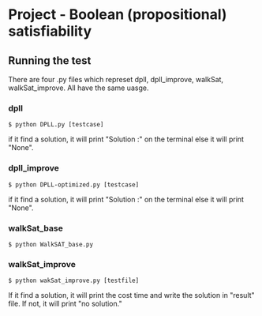 # Project - Boolean (propositional) satisfiability

## Running the test
There are four .py files which represet dpll, dpll_improve, walkSat, walkSat_improve. All have the same uasge.


### dpll
```
$ python DPLL.py [testcase]
```
if it find a solution, it will print "Solution :" on the terminal else it will print "None".

### dpll_improve
```
$ python DPLL-optimized.py [testcase]
```
if it find a solution, it will print "Solution :" on the terminal else it will print "None".

### walkSat_base
```
$ python WalkSAT_base.py
```


### walkSat_improve

```
$ python wakSat_improve.py [testfile]
```
If it find a solution, it will print the cost time and write the solution in "result" file. If not, it will print "no solution."


